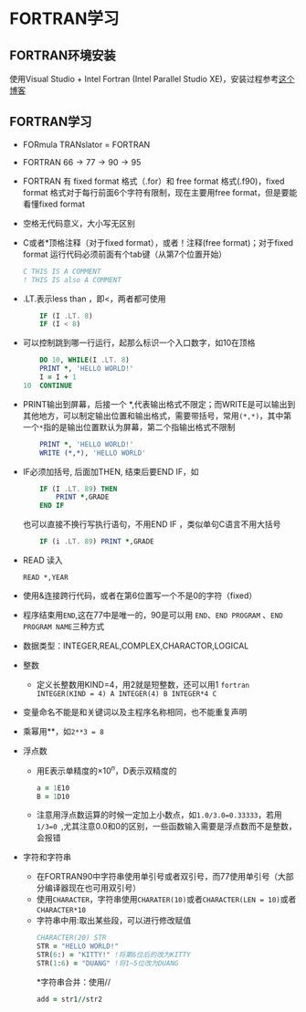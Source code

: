 # FORTRAN学习


## FORTRAN环境安装
使用Visual Studio + Intel Fortran (Intel Parallel Studio XE)，安装过程参考[这个博客](https://blog.csdn.net/Mr_JjPolarBear/article/details/89449667)

## FORTRAN学习
* FORmula TRANslator = FORTRAN
* FORTRAN $66\to77\to 90\to 95$
* FORTRAN 有 fixed format 格式（.for）和 free format 格式(.f90)，fixed format 格式对于每行前面6个字符有限制，现在主要用free format，但是要能看懂fixed format
* 空格无代码意义，大小写无区别
* C或者*顶格注释（对于fixed format），或者！注释(free format)；对于fixed format 运行代码必须前面有个tab键（从第7个位置开始）
    ```fortran
    C THIS IS A COMMENT
    ! THIS IS also A COMMENT
    ```
* .LT.表示less than ，即<，两者都可使用
    ```fortran
        IF (I .LT. 8)
        IF (I < 8)
    ```
* 可以控制跳到哪一行运行，起那么标识一个入口数字，如10在顶格
    ```fortran
        DO 10, WHILE(I .LT. 8)
        PRINT *, 'HELLO WORLD!'
        I = I + 1
    10  CONTINUE
    ```
* PRINT输出到屏幕，后接一个 *,代表输出格式不限定；而WRITE是可以输出到其他地方，可以制定输出位置和输出格式，需要带括号，常用``(*,*)``，其中第一个``*``指的是输出位置默认为屏幕，第二个指输出格式不限制
    ```fortran
        PRINT *, 'HELLO WORLD!'
        WRITE (*,*), 'HELLO WORLD'
    ```
* IF必须加括号, 后面加THEN, 结束后要END IF，如
    ```fortran
        IF (I .LT. 89) THEN
            PRINT *,GRADE
        END IF
    ```
    也可以直接不换行写执行语句，不用END IF ，类似单句C语言不用大括号
    ```fortran
        IF (i .LT. 89) PRINT *,GRADE
    ```
* READ 读入
    ```FORTRAN
    READ *,YEAR
    ```
* 使用&连接跨行代码，或者在第6位置写一个不是0的字符（fixed）

* 程序结束用``END``,这在77中是唯一的，90是可以用 ``END``、``END PROGRAM`` 、``END PROGRAM NAME``三种方式
* 数据类型：INTEGER,REAL,COMPLEX,CHARACTOR,LOGICAL
* 整数
  * 定义长整数用KIND=4，用2就是短整数，还可以用1
        ```fortran
        INTEGER(KIND = 4) A
        INTEGER(4) B
        INTEGER*4 C
        ```
* 变量命名不能是和关键词以及主程序名称相同，也不能重复声明
* 乘幂用**，如``2**3 = 8``
* 浮点数
  * 用E表示单精度的$\times 10^n$，D表示双精度的
    ```fortran
    a = 1E10
    B = 1D10
    ```
  * 注意用浮点数运算的时候一定加上小数点，如``1.0/3.0=0.33333``，若用``1/3=0 ``,尤其注意0.0和0的区别，一些函数输入需要是浮点数而不是整数，会报错
* 字符和字符串
  * 在FORTRAN90中字符串使用单引号或者双引号，而77使用单引号（大部分编译器现在也可用双引号）
  * 使用``CHARACTER``，字符串使用``CHARATER(10)``或者``CHARACTER(LEN = 10)``或者``CHARACTER*10``
  * 字符串中用:取出某些段，可以进行修改赋值
    ```fortran
    CHARACTER(20) STR
    STR = "HELLO WORLD!"
    STR(6:) = "KITTY!" !将第6位后的改为KITTY
    STR(1:6) = "DUANG" !将1~5位改为DUANG
    ```
    *字符串合并：使用//
    ```fortran
    add = str1//str2
    ```